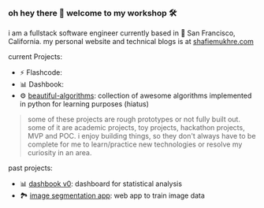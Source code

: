 ### oh hey there 👋 welcome to my workshop 🛠️

i am a fullstack software engineer currently based in 🌁 San Francisco, California. my personal website and technical blogs is at [shafiemukhre.com](https://shafiemukhre.com)

current Projects:
* ⚡️ Flashcode:
* 📊 Dashbook:
* ⚙️ [beautiful-algorithms](https://github.com/shafiemukhre/beautiful-algorithms): collection of awesome algorithms implemented in python for learning purposes (hiatus)

> some of these projects are rough prototypes or not fully built out. some of it are academic projects, toy projects, hackathon projects, MVP and POC. i enjoy building things, so they don't always have to be complete for me to learn/practice new technologies or resolve my curiosity in an area. 

past projects:

* 📊 [dashbook v0](https://github.com/shafiemukhre/dashbook-archived): dashboard for statistical analysis
* 🏞️ [image segmentation app](google.com): web app to train image data




<!--
**shafiemukhre/shafiemukhre** is a ✨ _special_ ✨ repository because its `README.md` (this file) appears on your GitHub profile.

Here are some ideas to get you started:

- 🔭 I’m currently working on ...
- 🌱 I’m currently learning ...
- 👯 I’m looking to collaborate on ...
- 🤔 I’m looking for help with ...
- 💬 Ask me about ...
- 📫 How to reach me: ...
- 😄 Pronouns: ...
- ⚡ Fun fact: ...
-->
